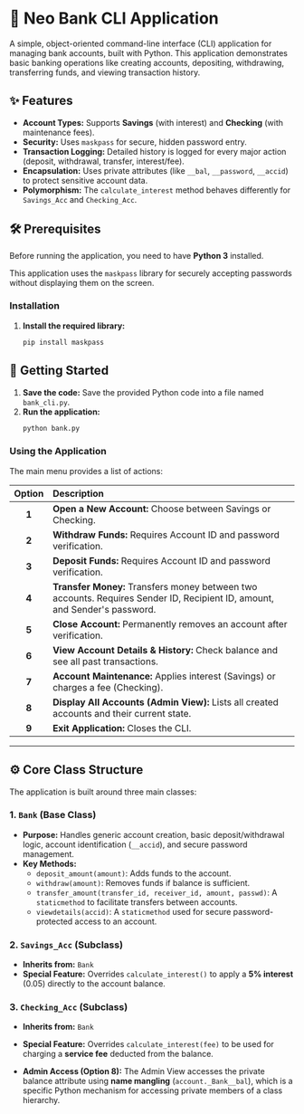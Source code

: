 # 🏦 Neo Bank CLI Application

A simple, object-oriented command-line interface (CLI) application for managing bank accounts, built with Python. This application demonstrates basic banking operations like creating accounts, depositing, withdrawing, transferring funds, and viewing transaction history.

## ✨ Features

* **Account Types:** Supports **Savings** (with interest) and **Checking** (with maintenance fees).
* **Security:** Uses `maskpass` for secure, hidden password entry.
* **Transaction Logging:** Detailed history is logged for every major action (deposit, withdrawal, transfer, interest/fee).
* **Encapsulation:** Uses private attributes (like `__bal`, `__password`, `__accid`) to protect sensitive account data.
* **Polymorphism:** The `calculate_interest` method behaves differently for `Savings_Acc` and `Checking_Acc`.

## 🛠️ Prerequisites

Before running the application, you need to have **Python 3** installed.

This application uses the `maskpass` library for securely accepting passwords without displaying them on the screen.

### Installation

1.  **Install the required library:**
    ```bash
    pip install maskpass
    ```

## 🚀 Getting Started

1.  **Save the code:** Save the provided Python code into a file named `bank_cli.py`.
2.  **Run the application:**
    ```bash
    python bank.py
    ```

### Using the Application

The main menu provides a list of actions:

| Option | Description |
| :---: | :--- |
| **1** | **Open a New Account:** Choose between Savings or Checking. |
| **2** | **Withdraw Funds:** Requires Account ID and password verification. |
| **3** | **Deposit Funds:** Requires Account ID and password verification. |
| **4** | **Transfer Money:** Transfers money between two accounts. Requires Sender ID, Recipient ID, amount, and Sender's password. |
| **5** | **Close Account:** Permanently removes an account after verification. |
| **6** | **View Account Details & History:** Check balance and see all past transactions. |
| **7** | **Account Maintenance:** Applies interest (Savings) or charges a fee (Checking). |
| **8** | **Display All Accounts (Admin View):** Lists all created accounts and their current state. |
| **9** | **Exit Application:** Closes the CLI. |

***

## ⚙️ Core Class Structure

The application is built around three main classes:

### 1. `Bank` (Base Class)

* **Purpose:** Handles generic account creation, basic deposit/withdrawal logic, account identification (`__accid`), and secure password management.
* **Key Methods:**
    * `deposit_amount(amount)`: Adds funds to the account.
    * `withdraw(amount)`: Removes funds if balance is sufficient.
    * `transfer_amount(transfer_id, receiver_id, amount, passwd)`: A `staticmethod` to facilitate transfers between accounts.
    * `viewdetails(accid)`: A `staticmethod` used for secure password-protected access to an account.

### 2. `Savings_Acc` (Subclass)

* **Inherits from:** `Bank`
* **Special Feature:** Overrides `calculate_interest()` to apply a **5% interest** (0.05) directly to the account balance.

### 3. `Checking_Acc` (Subclass)

* **Inherits from:** `Bank`
* **Special Feature:** Overrides `calculate_interest(fee)` to be used for charging a **service fee** deducted from the balance.


* **Admin Access (Option 8):** The Admin View accesses the private balance attribute using **name mangling** (`account._Bank__bal`), which is a specific Python mechanism for accessing private members of a class hierarchy.
